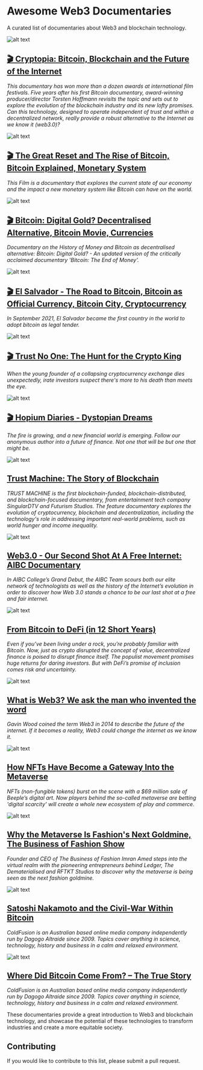 # Awesome Web3 Documentaries

A curated list of documentaries about Web3 and blockchain technology.

![alt text](./documentaries-banner-img/cryptopia.jpeg)
## [🎬 Cryptopia: Bitcoin, Blockchain and the Future of the Internet](https://youtu.be/P6vYyqHG54Y)
_This documentary has won more than a dozen awards at international film festivals. Five years after his first Bitcoin documentary, award-winning producer/director Torsten Hoffmann revisits the topic and sets out to explore the evolution of the blockchain industry and its new lofty promises. Can this technology, designed to operate independent of trust and within a decentralized network, really provide a robust alternative to the Internet as we know it (web3.0)?_

![alt text](./documentaries-banner-img/the-great-reset.jpeg)
## [🎬 The Great Reset and The Rise of Bitcoin, Bitcoin Explained, Monetary System](https://youtu.be/MOm_QmnRBSs)
_This Film is a documentary that explores the current state of our economy and the impact a new monetary system like Bitcoin can have on the world._

![alt text](./documentaries-banner-img/bitcoin-digital-gold.jpeg)
## [🎬 Bitcoin: Digital Gold? Decentralised Alternative, Bitcoin Movie, Currencies](https://youtu.be/ftifwiNQQBc)
_Documentary on the History of Money and Bitcoin as decentralised alternative: Bitcoin: Digital Gold? - An updated version of the critically acclaimed documentary 'Bitcoin: The End of Money'._

![alt text](./documentaries-banner-img/el-salvador.jpeg)
## [🎬 El Salvador - The Road to Bitcoin, Bitcoin as Official Currency, Bitcoin City, Cryptocurrency](https://youtu.be/kuRxbgqRrgY)
_In September 2021, El Salvador became the first country in the world to adopt bitcoin as legal tender._

![alt text](./documentaries-banner-img/trust-no-one.jpeg)
## [🎬 Trust No One: The Hunt for the Crypto King](https://www.netflix.com/in/title/81349029)
_When the young founder of a collapsing cryptocurrency exchange dies unexpectedly, irate investors suspect there's more to his death than meets the eye._

![alt text](./documentaries-banner-img/hopium-diaries.jpg)
## [🎬 Hopium Diaries - Dystopian Dreams](https://youtu.be/v1Z5BnBuFyE)
_The fire is growing, and a new financial world is emerging. Follow our anonymous author into a future of finance. Not one that will be but one that might be._

![alt text](./documentaries-banner-img/trust-machine.jpeg)
## [Trust Machine: The Story of Blockchain](https://www.imdb.com/title/tt7407496/)
_TRUST MACHINE is the first blockchain-funded, blockchain-distributed, and blockchain-focused documentary, from entertainment tech company SingularDTV and Futurism Studios. The feature documentary explores the evolution of cryptocurrency, blockchain and decentralization, including the technology's role in addressing important real-world problems, such as world hunger and income inequality._

![alt text](./documentaries-banner-img/web-3-documentry.jpg)
## [Web3.0 - Our Second Shot At A Free Internet: AIBC Documentary](https://youtu.be/Yufpj9JHJDM)
_In AIBC College’s Grand Debut, the AIBC Team scours both our elite network of technologists as well as the history of the Internet’s evolution in order to discover how Web 3.0 stands a chance to be our last shot at a free and fair internet._

![alt text](./documentaries-banner-img/from-bitcoin-to-defi.jpg)
## [From Bitcoin to DeFi (in 12 Short Years)](https://youtu.be/dM8DAIAx124)
_Even if you’ve been living under a rock, you’re probably familiar with Bitcoin. Now, just as crypto disrupted the concept of value, decentralized finance is poised to disrupt finance itself. The populist movement promises huge returns for daring investors. But with DeFi’s promise of inclusion comes risk and uncertainty._

![alt text](./documentaries-banner-img/what-is-web3.jpg)
## [What is Web3? We ask the man who invented the word](https://youtu.be/_b_X2cqNKPE)
_Gavin Wood coined the term Web3 in 2014 to describe the future of the internet. If it becomes a reality, Web3 could change the internet as we know it._

![alt text](./documentaries-banner-img/nft-gateway.jpg)
## [How NFTs Have Become a Gateway Into the Metaverse](https://youtu.be/wU7CTDVHHN8)
_NFTs (non-fungible tokens) burst on the scene with a $69 million sale of Beeple’s digital art. Now players behind the so-called metaverse are betting 'digital scarcity' will create a whole new ecosystem of play and commerce._

![alt text](./documentaries-banner-img/metaverse-fashion-goldmine.jpg)
## [Why the Metaverse Is Fashion's Next Goldmine, The Business of Fashion Show](https://youtu.be/UBZ6Bd0LDjs)
_Founder and CEO of The Business of Fashion Imran Amed steps into the virtual realm with the pioneering entrepreneurs behind Ledger, The Dematerialised and RFTKT Studios to discover why the metaverse is being seen as the next fashion goldmine._

![alt text](./documentaries-banner-img/satosi-civil-war.jpeg)
## [Satoshi Nakamoto and the Civil-War Within Bitcoin](https://youtu.be/iYn6EQDqTkU)
_ColdFusion is an Australian based online media company independently run by Dagogo Altraide since 2009. Topics cover anything in science, technology, history and business in a calm and relaxed environment._

![alt text](./documentaries-banner-img/bitcoin-true-story.jpeg)
## [Where Did Bitcoin Come From? – The True Story](https://youtu.be/W15A7Lf0_fI)
_ColdFusion is an Australian based online media company independently run by Dagogo Altraide since 2009. Topics cover anything in science, technology, history and business in a calm and relaxed environment._

<!-- - **The Blockchain and Us** - Features interviews with experts in the blockchain space, including Ethereum founder Vitalik Buterin, and explores the potential of blockchain technology to revolutionize society.

- **The Rise and Rise of Bitcoin** - Traces the history of Bitcoin, from its early beginnings to its rise as a global phenomenon.

- **Bitcoin: The End of Money as We Know It** - Explores the impact of Bitcoin and blockchain technology on traditional banking and finance systems, and how they could transform our economy.

- **The Bitcoin Gospel** - Examines the potential of Bitcoin and blockchain technology to change the world, and how they could be used to create a more equitable society.

- **Life on Bitcoin** - Follows a couple as they attempt to live solely on Bitcoin for 100 days, showcasing the challenges and opportunities of using cryptocurrency in everyday life.

- **Banking on Bitcoin** - Explores the rise of Bitcoin and its impact on the financial industry, featuring interviews with experts and early adopters of the cryptocurrency.

- **The Blockchain Revolution** - Explores the potential of blockchain technology to transform industries like finance, healthcare, and more, featuring interviews with leading experts in the space.

- **The End of Money** - Examines the potential of cryptocurrencies like Bitcoin to disrupt traditional financial systems, and how they could be used to create a more democratic and equitable world. -->

These documentaries provide a great introduction to Web3 and blockchain technology, and showcase the potential of these technologies to transform industries and create a more equitable society.

## Contributing

If you would like to contribute to this list, please submit a pull request.